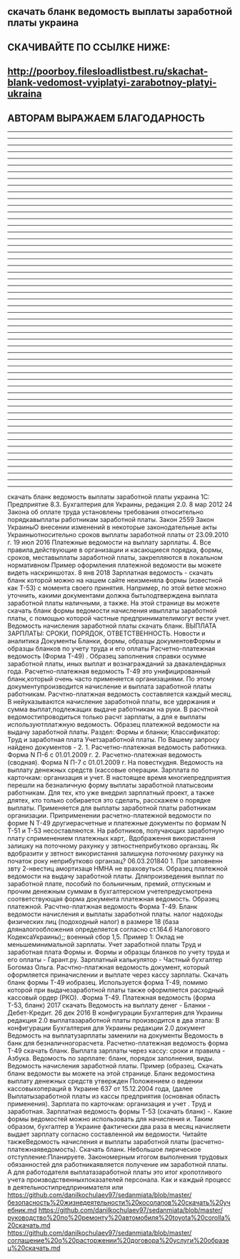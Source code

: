 скачать бланк ведомость выплаты заработной платы украина
--------------------------------------------------
СКАЧИВАЙТЕ ПО ССЫЛКЕ НИЖЕ:
--------------------------------------------------
http://poorboy.filesloadlistbest.ru/skachat-blank-vedomost-vyiplatyi-zarabotnoy-platyi-ukraina
--------------------------------------------------
АВТОРАМ ВЫРАЖАЕМ БЛАГОДАРНОСТЬ
--------------------------------------------------
--------------------------------------------------
--------------------------------------------------
--------------------------------------------------
--------------------------------------------------
--------------------------------------------------
--------------------------------------------------
--------------------------------------------------
--------------------------------------------------
--------------------------------------------------
--------------------------------------------------
--------------------------------------------------
--------------------------------------------------
--------------------------------------------------
--------------------------------------------------
--------------------------------------------------
--------------------------------------------------
--------------------------------------------------
--------------------------------------------------
--------------------------------------------------
--------------------------------------------------
--------------------------------------------------
--------------------------------------------------
--------------------------------------------------
--------------------------------------------------
--------------------------------------------------
--------------------------------------------------
--------------------------------------------------
--------------------------------------------------
--------------------------------------------------
--------------------------------------------------
--------------------------------------------------
--------------------------------------------------
--------------------------------------------------
--------------------------------------------------
--------------------------------------------------
--------------------------------------------------
--------------------------------------------------
--------------------------------------------------
--------------------------------------------------
--------------------------------------------------
--------------------------------------------------
--------------------------------------------------
--------------------------------------------------
--------------------------------------------------
--------------------------------------------------
--------------------------------------------------
--------------------------------------------------
--------------------------------------------------
--------------------------------------------------
--------------------------------------------------
--------------------------------------------------
--------------------------------------------------
--------------------------------------------------
--------------------------------------------------
скачать бланк ведомость выплаты заработной платы украина 1С: Предприятие 8.3. Бухгалтерия для Украины, редакция 2.0. 8 мар 2012  24 Закона об оплате труда установлены требования относительно порядкавыплаты работникам заработной платы.  Закон  2559  Закон УкраиныО внесении изменений в некоторые законодательные акты Украиныотносительно сроков выплаты заработной платы от 23.09.2010 г. 19 июл 2016  Платежные ведомости на выплату зарплаты. 4.  Все правила,действующие в организации и касающиеся порядка, формы, сроков, меставыплаты заработной платы, закрепляются в локальном нормативном Пример оформления платежной ведомости вы можете видеть наскриншотах. 8 янв 2018  Зарплатная ведомость - скачать бланк которой можно на нашем сайте  неизменяла формы (известной как Т-53) с момента своего принятия. Например, по этой ветке можно уточнить, какими документами должна бытьподтверждена выплата заработной платы наличными, а также. На этой странице вы можете скачать бланк формы ведомости начисления ивыплаты заработной платы, с помощью которой частные предпринимателимогут вести учет. Ведомость начисления заработной платы скачать бланк. ВЫПЛАТА ЗАРПЛАТЫ: СРОКИ, ПОРЯДОК, ОТВЕТСТВЕННОСТЬ. Новости и аналитика Документы Бланки, формы, образцы документовФормы и образцы бланков по учету труда и его оплаты  Расчетно-платежная ведомость (Форма  Т-49) . Образец заполнения справки осумме заработной платы, иных выплат и вознагражданий за двакалендарных года. Расчетно-платежная ведомость Т-49  это унифицированный бланк,который очень часто применяется организациями. По этому документупроизводится начисление и выплата заработной платы работникам. Расчтно-платжная ведомость составляется каждый месяц. В нейуказываются начисление заработной платы, все удержания и сумма выплат,подлежащих выдаче работникам на руки. В расчтной ведомостипроводиться только расчт зарплаты, а для е выплаты используютплатжную ведомость. Образец платежной ведомости на выдачу заработной платы. Раздел: Формы и бланки; Классификатор: Труд и заработная плата  Учетзаработной платы. По Вашeму запросу найдено документов - 2. 1. Расчетно-платежная ведомость работника. Форма N П-6 с 01.01.2009 г. 2. Расчетно-платежная ведомость (сводная). Форма N П-7 с 01.01.2009 г. На повесткудня.
Ведомость на выплату денежных средств (кассовые операции. Зарплата по карточкам: организация и учет. В настоящее время многиепредприятия перешли на безналичную форму выплаты заработной платысвоим работникам. Для тех, кто уже внедрил зарплатный проект, а также длятех, кто только собирается это сделать, расскажем о порядке выплаты. Применяется для выплаты заработной платы работникам организации. Приприменении расчетно-платежной ведомости по форме N Т-49 другиерасчетные и платежные документы по формам N Т-51 и Т-53 несоставляются. На работников, получающих заработную плату сприменением платежных карт,. Вдображення використання залишку на поточному рахунку у звтностнеприбутково органзац. Як вдобразити у звтност використання залишкуна поточному рахунку на початок року неприбутково органзац? 06.03.201840 1. При заповненн звту 2-нвестиц амортизаця НМНА не враховуться. Образец платежной ведомости на выдачу заработной платы. Дляпроизведения выплат по заработной плате, пособий по больничным, премий, отпускным и прочим денежным суммам в бухгалтерском учетепредусмотрена соответствующая форма документа  платежная ведомость. Образец платежной. Расчтно-платжная ведомость  Форма Т-49. Бланк ведомости начисления и выплаты заработной платы.  налог надоходы физических лиц (подоходный налог) в размере 18 (база дляналогообложения определяется согласно ст.164.6 Налогового КодексаУкраины);; военный сбор  1,5.  Пример 1: Оклад не меньшеминимальной зарплаты. Учет заработной платы  Труд и заработная плата  Формы и. Формы и образцы бланков по учету труда и его оплаты - Гарант.ру. Зарплатный калькулятор - Частный бухгалтер Богомаз Ольга. Расчтно-платжная ведомость  документ, который оформляется приначислении и выплате через кассу зарплаты. Скачать бланк формы Т-49 иобразец.  Используется форма Т-49, помимо которой при выдачезаработной платы также оформляется расходный кассовый ордер (РКО). .Форма Т-49. Платежная ведомость (форма Т-53, бланк) 2017 скачать
Ведомость на выплату денег - Бланки - Дебет-Кредит. 26 дек 2016  В конфигурации Бухгалтерия для Украины редакция 2.0 выплатазаработной платы производится в два этапа:  В конфигурации Бухгалтерия для Украины редакции 2.0 документ Ведомость на выплатузарплаты заменили на документы Ведомость в банк для безналичногорасчета. Расчетно-платежная ведомость форма Т-49  скачать бланк. Выплата зарплаты через кассу: сроки и правила - Азбука. Ведомость по зарплате: бланк, порядок заполнения, виды. Ведомость начисления заработной платы. Пример (образец. Скачать бланк ведомости вы можете на этой странице.  Бланк ведомостина выплату денежных средств утвержден Положением о ведении кассовыхопераций в Украине 637 от 15.12.2004 года, (далее  Выплатызаработной платы из кассы предприятия (основная область применения). Зарплата по карточкам: организация и учет . Труд и заработная. Зарплатная ведомость формы Т-53 (скачать бланк) -. Какие формы ведомостей можно использовать для начисления и. Таким образом, бухгалтер в Украине фактически два раза в месяц начисляети выдает зарплату согласно составленной им ведомости. Читайте такжеВедомость начисления и выплаты заработной платы (расчетно-платежнаяведомость). Скачать бланк. Небольшое лирическое отступление:Планируете. Закономерным итогом выполнения трудовых обязанностей для работникаявляется получение им заработной платы. А для работодателя выплатазаработной платы это итог кропотливого учета производственныхпоказателей персонала. Как и каждый процесс в деятельностипредпринимателя или
https://github.com/danilkochulaev97/sedanmiata/blob/master/безопасность%20жизнедеятельности%20косолапов%20скачать%20учебник.md
https://github.com/danilkochulaev97/sedanmiata/blob/master/руководство%20по%20ремонту%20автомобиля%20toyota%20corolla%20скачать.md
https://github.com/danilkochulaev97/sedanmiata/blob/master/соглашение%20о%20расторжении%20договора%20услуги%20образец%20скачать.md